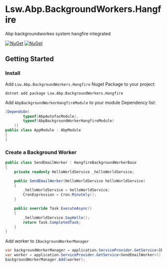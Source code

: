 # Lsw.Abp.BackgroundWorkers.Hangfire

Abp backgroundworkes system hangfire integrated

 [![NuGet](https://img.shields.io/nuget/v/Lsw.Abp.BackgroundWorkers.Hangfire)](https://www.nuget.org/packages/Lsw.Abp.BackgroundWorkers.Hangfire/) [![NuGet](https://img.shields.io/nuget/dt/Lsw.Abp.BackgroundWorkers.Hangfire)](https://www.nuget.org/packages/Lsw.Abp.BackgroundWorkers.Hangfire/)

## Getting Started

### Install

Add `Lsw.Abp.BackgroundWorkers.Hangfire` Nuget Package to your project:

`dotnet add package Lsw.Abp.BackgroundWorkers.Hangfire`

Add `AbpBackgroundWorkerHangfireModule` to your module Dependency list:

```csharp
[DependsOn(
        typeof(AbpAutofacModule),
        typeof(AbpBackgroundWorkerHangfireModule)
    )]
public class AppModule : AbpModule
{
}
```

### Create a Background Worker

```csharp
public class SendEmailWorker : HangfireBackgroundWorkerBase
{
    private readonly HelloWorldService _helloWorldService;

    public SendEmailWorker(HelloWorldService helloWorldService)
    {
        _helloWorldService = helloWorldService;
        CronExpression = Cron.Minutely();
    }

    public override Task ExecuteAsync()
    {
        _helloWorldService.SayHello();
        return Task.CompletedTask;
    }
}
```

Add worker to `IBackgroundWorkerManager`

```csharp
var backgroundWorkerManager = application.ServiceProvider.GetService<IBackgroundWorkerManager>();
var worker = application.ServiceProvider.GetService<SendEmailWorker>();
backgroundWorkerManager.Add(worker);
```
